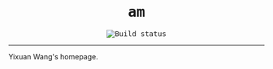 <div style="text-align:center;font-family:monospace;">
<h1>am</h1>
<div style="display:flex;justify-content:center;gap:0.5rem;">
<img src="https://img.shields.io/github/actions/workflow/status/Yixuan-Wang/am/deploy.yml" alt="Build status">

</div>
</div>
<hr>

Yixuan Wang's homepage.

